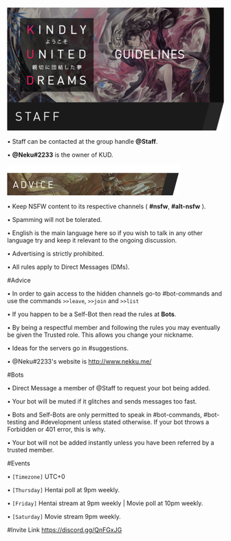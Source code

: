 ![Banner](https://github.com/NekuNeku/KUD/blob/master/Banners/Readme/Top/2/PNG/KUD-Banner.png)


• Staff can be contacted at the group handle **@Staff**.

• **@Neku#2233** is the owner of KUD.


![Banner](https://github.com/NekuNeku/KUD/blob/master/Banners/Readme/Body/2/PNG/ADVICE.png)

• Keep NSFW content to its respective channels ( **#nsfw**, **#alt-nsfw** ).

• Spamming will not be tolerated.

• English is the main language here so if you wish to talk in any other language try and keep it relevant to the ongoing discussion.

• Advertising is strictly prohibited.

• All rules apply to Direct Messages (DMs).


#Advice

• In order to gain access to the hidden channels go-to #bot-commands and use the commands ``>>leave``, ``>>join`` and ``>>list``

• If you happen to be a Self-Bot then read the rules at **Bots**.

• By being a respectful member and following the rules you may eventually be given the Trusted role. This allows you change your nickname.

• Ideas for the servers go in #suggestions.

• @Neku#2233's website is <http://www.nekku.me/>


#Bots

• Direct Message a member of @Staff to request your bot being added.

• Your bot will be muted if it glitches and sends messages too fast.

• Bots and Self-Bots are only permitted to speak in #bot-commands, #bot-testing and #development unless stated otherwise. If your bot throws a Forbidden or 401 error, this is why.

• Your bot will not be added instantly unless you have been referred by a trusted member.


#Events

• ``[Timezone]`` UTC+0

• ``[Thursday]`` Hentai poll at 9pm weekly.

• ``[Friday]`` Hentai stream at 9pm weekly | Movie poll at 10pm weekly.

• ``[Saturday]`` Movie stream 9pm weekly.


#Invite Link
https://discord.gg/QnFGxJG
